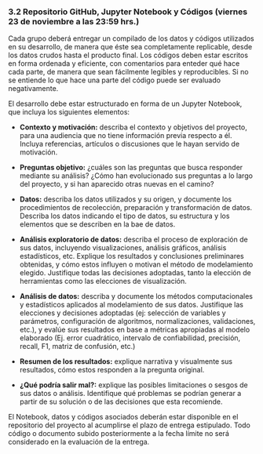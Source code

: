 ### 3.2	Repositorio GitHub, Jupyter Notebook y Códigos (viernes 23 de noviembre a las 23:59 hrs.)

Cada grupo deberá entregar un compilado de los datos y códigos utilizados en su desarrollo, de manera que éste sea completamente replicable, desde los datos crudos hasta el producto final. Los códigos deben estar escritos en forma ordenada y eficiente, con comentarios para enteder qué hace cada parte, de manera que sean fácilmente legibles y reproducibles. Si no se entiende lo que hace una parte del código puede ser evaluado negativamente.

El desarrollo debe estar estructurado en forma de un Jupyter Notebook, que incluya los siguientes elementos:

- **Contexto y motivación:** describa el contexto y objetivos del proyecto, para una audiencia que no tiene información previa respecto a él. Incluya referencias, artículos o discusiones que le hayan servido de motivación.<br>

- **Preguntas objetivo:** ¿cuáles son las preguntas que busca responder mediante su análisis? ¿Cómo han evolucionado sus preguntas a lo largo del proyecto, y si han aparecido otras nuevas en el camino? <br>

- **Datos:** describa los datos utilizados y su origen, y documente los procedimientos de recolección, preparación y transformación de datos. Describa los datos indicando el tipo de datos, su estructura y los elementos que se describen en la bae de datos.<br>

- **Análisis exploratorio de datos:** describa el proceso de exploración de sus datos, incluyendo visualizaciones, análisis gráficos, análisis estadísticos, etc. Explique los resultados y conclusiones preliminares obtenidas, y cómo estos influyen o motivan el método de modelamiento elegido. Justifique todas las decisiones adoptadas, tanto la elección de herramientas como las elecciones de visualización.<br>

- **Análisis de datos:** describa y documente los métodos computacionales y estadísticos aplicados al modelamiento de sus datos. Justifique las elecciones y decisiones adoptadas (ej: selección de variables y parámetros, configuración de algoritmos, normalizaciones, validaciones, etc.), y evalúe sus resultados en base a métricas apropiadas al modelo elaborado (Ej. error cuadrático, intervalo de confiabilidad, precisión, recall, F1, matriz de confusión, etc.) <br>

- **Resumen de los resultados:** explique narrativa y visualmente sus resultados, cómo estos responden a la pregunta original.<br>

- **¿Qué podría salir mal?:** explique las posibles limitaciones o sesgos de sus datos o análisis. Identifique qué problemas se podrían generar a partir de su solución o de las decisiones que esta recomiende.<br>

El Notebook, datos y códigos asociados deberán estar disponible en el repositorio del proyecto al acumplirse el plazo de entrega estipulado. Todo código o documento subido posteriormente a la fecha límite no será considerado en la evaluación de la entrega.